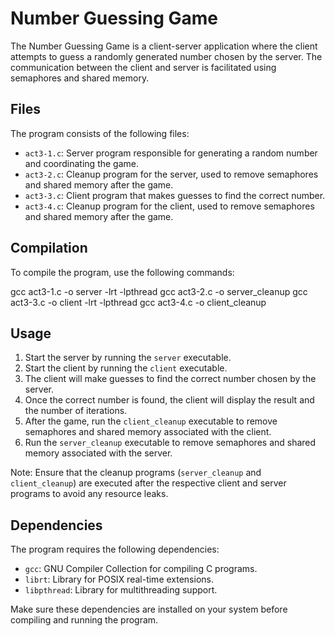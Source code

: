 # Number Guessing Game

The Number Guessing Game is a client-server application where the client attempts to guess a randomly generated number chosen by the server. The communication between the client and server is facilitated using semaphores and shared memory.

## Files

The program consists of the following files:

- `act3-1.c`: Server program responsible for generating a random number and coordinating the game.
- `act3-2.c`: Cleanup program for the server, used to remove semaphores and shared memory after the game.
- `act3-3.c`: Client program that makes guesses to find the correct number.
- `act3-4.c`: Cleanup program for the client, used to remove semaphores and shared memory after the game.

## Compilation

To compile the program, use the following commands:

gcc act3-1.c -o server -lrt -lpthread
gcc act3-2.c -o server_cleanup
gcc act3-3.c -o client -lrt -lpthread
gcc act3-4.c -o client_cleanup


## Usage

1. Start the server by running the `server` executable.
2. Start the client by running the `client` executable.
3. The client will make guesses to find the correct number chosen by the server.
4. Once the correct number is found, the client will display the result and the number of iterations.
5. After the game, run the `client_cleanup` executable to remove semaphores and shared memory associated with the client.
6. Run the `server_cleanup` executable to remove semaphores and shared memory associated with the server.

Note: Ensure that the cleanup programs (`server_cleanup` and `client_cleanup`) are executed after the respective client and server programs to avoid any resource leaks.

## Dependencies

The program requires the following dependencies:

- `gcc`: GNU Compiler Collection for compiling C programs.
- `librt`: Library for POSIX real-time extensions.
- `libpthread`: Library for multithreading support.

Make sure these dependencies are installed on your system before compiling and running the program.

